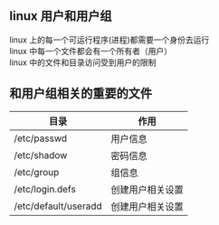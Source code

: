 ## linux 用户和用户组

linux 上的每一个可运行程序(进程)都需要一个身份去运行\
linux 中每一个文件都会有一个所有者（用户）\
linux 中的文件和目录访问受到用户的限制
 
 ## 和用户组相关的重要的文件
 |目录|作用|
 |----|----|
 |/etc/passwd | 用户信息 |
 |/etc/shadow | 密码信息 |
 |/etc/group  | 组信息   |
 |/etc/login.defs | 创建用户相关设置 |
 |/etc/default/useradd | 创建用户相关设置 |
